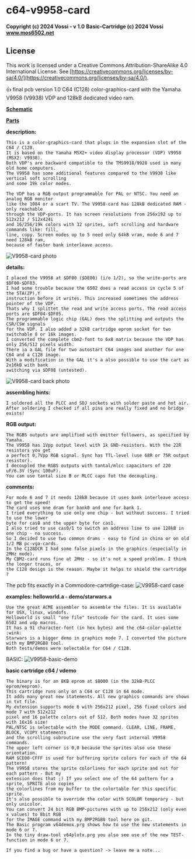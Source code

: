 # c64-v9958-card

**Copyright (c) 2024 Vossi - v 1.0**
**Basic-Cartridge (c) 2024 Vossi**
**www.mos6502.net**

## License
This work is licensed under a Creative Commons Attribution-ShareAlike 4.0
International License. See [https://creativecommons.org/licenses/by-sa/4.0/](https://creativecommons.org/licenses/by-sa/4.0/).

:thumbsup: final pcb version 1.0
C64 (C128) color-graphics-card with the Yamaha V9958 (V9938) VDP and 128kB dedicated video ram.

**[Schematic](https://github.com/vossi1/c64-v9958-card/blob/master/doc/schematics.png)**

**[Parts](https://github.com/vossi1/c64-v9958-card/blob/master/doc/partlist)**

**description:**

    This is a color-graphics-card that plugs in the expansion slot of the C64 / C128.
    It is based on the Yamaha MSX2+ video display processor (VDP) V9958 (MSX2: V9938).
    Both VDP's are backward compatible to the TMS9918/9928 used in many old home computers.
    The V9958 has some additional features compared to the V9938 like vertical soft scrolling
    and some 19k color modes.

    The VDP has a RGB output programmable for PAL or NTSC. You need an analog RGB monitor
    like the 1084 or a scart TV. The V9958-card has 128kB dedicated RAM - only reachable
    through the VDP-ports. It has screen resolutions from 256x192 up to 512x212 / 512x424i
    and 16/256/19k colors with 32 sprites, soft scrolling and hardware commands like: fill,
    line, copy. Screen modes up to 5 need only 64kB vram, mode 6 and 7 need 128kB ram,
    because of faster bank interleave access.

![V9958-card photo](https://github.com/vossi1/c64-v9958-card/blob/master/pictures/card_front.jpg)

**details:**

    I placed the V9958 at $DF00 ($DE00) (i/o 1/2), so the write-ports are $DF00-$DF03.
    I had some trouble because the 6502 does a read access in cycle 5 of the STA(ZP),Y
    instruction before it writes. This increased sometimes the address pointer of the VDP.
    Thats why I splittet the read and write access ports. The read access ports are $DF04-$DF05.
    The programmable logic chip (GAL) does the splitting and outputs the CSR/CSW signals
    for the VDP. I also added a 32kB cartridge eprom socket for two switchable 8 or 16k images.
    I converted the complete cbm2-font to 6x8 matrix because the VDP has only 256/512 pixels width.
    There ia a GAL file for two autostart C64 images and another for one C64 and a C128 image.
    With a modification in the GAL it's a also possible to use the cart as 2x16kB with bank
    switching via $DF08 (untested).
    
![V9958-card back photo](https://github.com/vossi1/c64-v9958-card/blob/master/pictures/card_back.jpg)

**assembling hints:**

    I soldered all the PLCC and SOJ sockets with solder paste and hot air.
    After soldering I checked if all pins are really fixed and no bridge exists!

**RGB output:**

    The RGBS outputs are amplified with emitter followers, as specified by Yamaha.
    The V9958 has 1Vpp output level with 1k GND-resistors. With the 22R resistors you get
    a perfect 0,7Vpp RGB signal. Sync has TTL-level (use 68R or 75R output resistor).
    I decoupled the RGBS outputs with tantal/mlcc capacitors of 220 uF/6.3V (Sync 100uF).
    You can use tantal size B or MLCC caps fot the decoupling.

**comments:**

    For mode 6 and 7 it needs 128kB because it uses bank interleave access to get the speed!
    The card uses one dram for bank0 and one for bank 1.
    I tried everything to use only one chip - but without success. I tried to use the lower
    byte for cas0 and the upper byte for cas1.
    I also tried to use cas0/1 to switch an address line to use 128kB in one chip - no success.
    So I decided to use two common drams - easy to find in china or on old 1/2 MB pc-vga-cards.
    In the C128DCR I had some false pixels in the graphics (especially in 2MHz mode).
    My CBM2-card runs fine at 2MHz - so it's not a speed problem. I think the longer traces, or
    the C128 design is the reason. Maybe it helps to shield the cartridge ? 

The pcb fits exactly in a Commodore-cartrdige-case:
![V9958-card case](https://github.com/vossi1/c64-v9958-card/blob/master/pictures/cart_cable.jpg)

**examples: helloworld.a - demo/starwars.a**

    Use the great ACME assembler to assemble the files. It is available for OSX, linux, windofs.
    Helloworld is small "one file" testcode for the card. It uses some 6502 and vdp macros.
    It has a 91 character-font (in hex bytes) and the c64-color-palette :wink:
    Starwars is a bigger demo in graphics mode 7. I converted the picture with my BMP2RGB8 tool.
    Both tests/demos were selectable for C64 / C128.

BASIC:
![V9958-basic-demo](https://github.com/vossi1/c64-v9958-card/blob/master/pictures/basic-demo.jpg)

**basic cartridge c64 / vdemo**

    The binary is for an 8KB eprom at $8000 (in the 32kB-PLCC eprom/eeprom).
    This cartridge runs only on a C64 or C128 in 64 mode.
    It adds many great new statements. All new graphics commands are shown in txt file.
    My extension supports mode 6 with 256x212 pixel, 256 fixed colors and mode 7 with 512x212
    pixel and 16 palette colors out of 512. Both modes have 32 sprites with 16x16 size!
    PAL/NTSC is selectable with the MODE command. CLEAR, LINE, FRAME, BLOCK, VCOPY statements
    and the scrolling subroutine use the very fast internal V9958 commands.
    The upper left corner is 0,0 because the sprites also use these orientation.
    RAM $CE00-CFFF is used for buffering sprite colors for each of the 64 pattern!
    The V9958 stores the sprite colorlines for each sprite and not for each pattern - But my
    extension does that ;) If you select one of the 64 pattern for a sprite, SPRITE also copies
    the colorlines from my buffer to the colortable for this specific sprite.
    It's also possible to override the color with SCOLOR temporary - but only unicolor.
    You can convert 24 bit RGB BMP-pictures with up to 256x212 (only even x values) to 8bit RGB
    for the IMAGE command with my BMP2RGB8 tool here on git.
    The Basic program v64demox.prg shows how to use the new statements in mode 6 or 7.
    In the tiny draw-tool v64plotx.prg you also see use of the new TEST-function in mode 6 or 7.

    If you find a bug or have a question? -> leave me a note...
